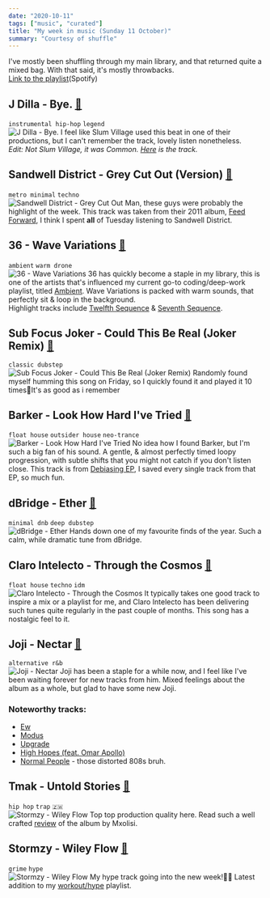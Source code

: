```yaml
---
date: "2020-10-11"
tags: ["music", "curated"]
title: "My week in music (Sunday 11 October)"
summary: "Courtesy of shuffle"
---
```

I've mostly been shuffling through my main library, and that returned quite a mixed bag. With that said, it's mostly throwbacks.<br>
[Link to the playlist](https://open.spotify.com/playlist/3iOfbGhk2vbJlMC8rsr2BS?si=WaOOwAd7Qfa08YdWyRQkAg)(Spotify)

## J Dilla - Bye. [🔗](https://youtu.be/yMnJKShoOAg)
`instrumental hip-hop` `legend`<br>
![J Dilla - Bye.](https://i.scdn.co/image/ab67616d00001e025faf4168583d3cb9f9c51cc4)
I feel like Slum Village used this beat in one of their productions, but I can't remember the track, lovely listen nonetheless.<br>
*Edit: Not Slum Village, it was Common. [Here](https://open.spotify.com/track/4omO3Xwm4REEK5HGT6e6yY?si=cEVPpysoTkGrZ_chIuspoQ) is the track.*

## Sandwell District - Grey Cut Out (Version) [🔗](https://youtu.be/KSIhYb93zwM?list=TLPQMTExMDIwMjBcDI9s-NFO4w)
`metro minimal` `techno` <br>
![Sandwell District - Grey Cut Out](https://i.scdn.co/image/ab67616d00001e02317c18c31d985d1f6abb70c9)
Man, these guys were probably the highlight of the week. This track was taken from their 2011 album, [Feed Forward](https://open.spotify.com/album/7qE9k9dvJP4q4rnVlCZStd?si=P-HN9hjDTpi0tHSuGEMwgw), I think I spent **all** of Tuesday listening to Sandwell District.

## 36 - Wave Variations [🔗](https://open.spotify.com/album/3IIaLiMvw6duGTQoAEOFNc?si=5bdGwb6NR2SD1LO8ciO5CA)
`ambient` `warm drone` <br>
![36 - Wave Variations](https://i.scdn.co/image/ab67616d00001e025af8628567fc079275a01620)
36 has quickly become a staple in my library, this is one of the artists that's influenced my current go-to coding/deep-work playlist, titled [Ambient](https://open.spotify.com/playlist/5vhNkJdvdPCs7GhLZDJ7R5?si=6tRMbRjhR8u8s_YIB5Fbrw). Wave Variations is packed with warm sounds, that perfectly sit & loop in the background.<br>
Highlight tracks include [Twelfth Sequence](https://open.spotify.com/track/3LxMj7QL8jTGTp5970khkq?si=JwyJtoqgQeayP-PZec4XCQ) & [Seventh Sequence](https://open.spotify.com/track/0XMo5zTh6v5qZxkqK57Z6Z?si=-iRdopWnRzWGj52d79pKlQ).

## Sub Focus Joker - Could This Be Real (Joker Remix) [🔗](https://youtu.be/5WF5DBAVSX0?list=TLPQMTExMDIwMjBcDI9s-NFO4w)
`classic dubstep`<br>
![Sub Focus Joker - Could This Be Real (Joker Remix)](https://i.scdn.co/image/ab67616d00001e0282c7e2d4bf5246eaac350599)
Randomly found myself humming this song on Friday, so I quickly found it and played it 10 times🙂It's as good as i remember

## Barker - Look How Hard I've Tried [🔗](https://youtu.be/rZ_cbtfDXNg?list=TLPQMTExMDIwMjBcDI9s-NFO4w)
`float house` `outsider house` `neo-trance` <br>
![Barker - Look How Hard I've Tried](https://i.scdn.co/image/ab67616d00001e029ce8c54b8c89952f532c5d19)
No idea how I found Barker, but I'm such a big fan of his sound. A gentle, & almost perfectly timed loopy progression, with subtle shifts that you might not catch if you don't listen close. This track is from [Debiasing EP](https://open.spotify.com/album/7wKUtfY6wtS65qsA4RRAvq?si=ha6-8uSQRp-8HAhJHJIWzw), I saved every single track from that EP, so much fun.

## dBridge - Ether [🔗](https://open.spotify.com/track/5PdSt6fmAgBO5twd1xTv4j?si=v8rilW6TR1mWCOcjiXdLuw)
`minimal dnb` `deep dubstep` <br>
![dBridge - Ether](https://i.scdn.co/image/ab67616d00001e0252ac597bdc88601ea96feb9c)
Hands down one of my favourite finds of the year. Such a calm, while dramatic tune from dBridge.

## Claro Intelecto - Through the Cosmos [🔗](https://www.youtube.com/watch?v=KCFCi8wZyko)
`float house` `techno` `idm` <br>
![Claro Intelecto - Through the Cosmos](https://i.scdn.co/image/ab67616d00001e028c2a15afe1c00ed2e73455b3)
It typically takes one good track to inspire a mix or a playlist for me, and Claro Intelecto has been delivering such tunes quite regularly in the past couple of months. This song has a nostalgic feel to it.

## Joji - Nectar [🔗](https://www.youtube.com/playlist?list=PLhrG05fbuPKdFR8dBbGPa2k3H3y3rspPS)
`alternative r&b` <br>
![Joji - Nectar](https://i.scdn.co/image/ab67616d00001e023f0c2963a2c09ba8d63a34ee)
Joji has been a staple for a while now, and I feel like I've been waiting forever for new tracks from him. Mixed feelings about the album as a whole, but glad to have some new Joji.
### Noteworthy tracks:
- [Ew](https://youtu.be/2CrhApqBMkI?list=TLPQMTExMDIwMjBcDI9s-NFO4w)
- [Modus](https://youtu.be/2Uxq-kIAMBM?list=TLPQMTExMDIwMjBcDI9s-NFO4w)
- [Upgrade](https://youtu.be/DoE_le4Te9U?list=TLPQMTExMDIwMjBcDI9s-NFO4w)
- [High Hopes (feat. Omar Apollo)](https://youtu.be/xPS6Tuh880k?list=TLPQMTExMDIwMjBcDI9s-NFO4w)
- [Normal People](https://youtu.be/3IMOVXaubgo?list=TLPQMTExMDIwMjBcDI9s-NFO4w) - those distorted 808s bruh.

## Tmak - Untold Stories [🔗](https://open.spotify.com/track/1owUPmjLnzo4EF2Yyf9oDL?si=mdSoFNi3TR-iPwVU_XWBoA)
`hip hop` `trap` `🇿🇼` <br>
![Stormzy - Wiley Flow](https://i.scdn.co/image/ab67616d00001e02ff146e6ddc5b490d2e3cca24)
Top top production quality here. Read such a well crafted [review](https://medium.com/@mxolisi.b.masuku/album-review-tmak-x-portland-chimurenga-2020-4f6b836e55bb) of the album by Mxolisi.

## Stormzy - Wiley Flow [🔗](https://youtu.be/ltNm4MdykBE?list=TLPQMTExMDIwMjBcDI9s-NFO4w)
`grime` `hype` <br>
![Stormzy - Wiley Flow](https://i.scdn.co/image/ab67616d00001e02a1e8b73748ee972a4c22be16)
My hype track going into the new week!💪🏾 Latest addition to my [workout/hype](https://open.spotify.com/playlist/2wVMvvhQfGQyw4ydZGC330?si=Nd9k7OC_Ta-1YcR2JohmFw) playlist.